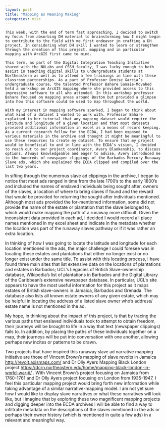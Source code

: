 ```yaml
---
layout: post
title: "Mapping as Meaning Making"
categories: misc
---
```

	This week, with the end of term fast approaching, I decided to switch my focus from absorbing DH material to brainstorming how I might begin to contribute to the field with me first endeavor in crafting a DH project. In considering what DH skill I wanted to learn or strengthen through the creation of this project, mapping and in particular mapping with ArcGIS first came to mind. 

	This term, as part of the Digital Integration Teaching Initiative shared with the NULabs and CSSH faculty, I was lucky enough to both assist in teaching digital skills to undergraduate students at Northeastern as well as to attend a few trainings in line with these classroom partnerships. As a part of Professor Denise Garcia’s undergraduate course, the talented Professor Bahare Sanaie-Movahed held a workshop on ArcGIS mapping where she provided access to this impressive software to all who attended. In this workshop professor Bahare focused on mapping areas around Boston but provided a glimpse into how this software could be used to map throughout the world. 

 	With my interest in mapping software sparked, I began to think about what kind of a dataset I wanted to work with. Professor Bahare explained in her tutorial that any mapping dataset would require the latitude and longitude of a given location and that most datasets provided additional information in excel as a means of record keeping. As a current research fellow for the ECDA, I had been exposed to various materials in the archive and thought it might be meaningful to use these resources to create my dataset. To ensure that my project would be beneficial to and in line with the ECDA’s vision, I decided to reach out to our project coordinator, Avery Blankenship, to discuss options. Always knowledgeable and eager to advise, Avery introduced me to the hundreds of newspaper clippings of the Barbados Mercury Runaway Slave ads, which she explained the ECDA clipped and compiled over the last two years. 

In sifting through the numerous slave ad clippings in the archive, I began to notice that most ads ranged in time from the late 1700’s to the early 1800’s and included the names of enslaved individuals being sought after, owners of the slaves, a location of where to bring slaves if found and the reward that would be provided for returning the sought after individuals mentioned. Although most ads provided the for-mentioned information, some did not provide the name of the estate or plantation that the slave belonged to, which would make mapping the path of a runaway more difficult. Given the inconsistent data provided in each ad, I decided I would record all place names mentioned in my excel sheet and indicate in the metadata whether the location was part of the runaway slaves pathway or if it was rather an extra location. 

In thinking of how I was going to locate the latitude and longitude for each location mentioned in the ads, the major challenge I could foresee was in locating these estates and plantations that either no longer exist or no longer exist under the same title. To assist with this locating process, I have found three main sites that list extensive data on the locations of plantations and estates in Barbados; UCL’s Legacies of British Slave-ownership database, Wikipedia’s list of plantations in Barbados and the Digital Library of the Caribbean’s extensive newspaper database. In particular, UCL’s site appears to have the most useful information for this project as it maps estates of British slave-owners in Jamaica, Barbados and Grenada. The database also lists all known estate owners of any given estate, which may be helpful in locating the address of a listed slave owner who’s address/ estate name is not mentioned in the ad. 

My hope, in thinking about the impact of this project, is that by tracing the various paths that enslaved individuals took to attempt to obtain freedom, their journeys will be brought to life in a way that text (newspaper clippings) fails to. In addition, by placing the paths of these individuals together on a map, their journeys will be put into conversation with one another, allowing perhaps new incites or patterns to be drawn. 

Two projects that have inspired this runaway slave ad narrative mapping initiative are those of Vincent Brown’s mapping of slave revolts in Jamaica http://revolt.axismaps.com/ and Dr Olly Ayers Mapping Black London project https://dcrn.northeastern.edu/home/mapping-black-london-in-world-war-ii/ . With Vincent Brown’s project focusing on Jamaica from 1760-1761 and Dr Olly Ayers project focusing on London from 1935-1947, I feel this particular mapping project would bring forth new information while taking advantage of a similar narrative-mapping model. I am not yet sure how I would like to display slave narratives or what these narratives will look like, but I imagine that by exploring these two magnificent mapping projects and digging deeper into the ECDA archives I will be able to find a way to infiltrate metadata on the descriptions of the slaves mentioned in the ads or perhaps their owner history (which is mentioned in quite a few ads) in a relevant and meaningful way. 
